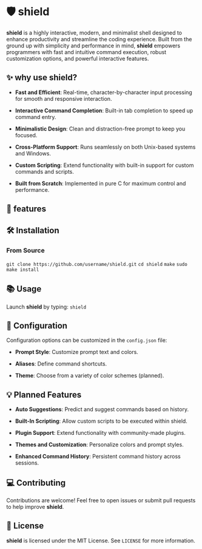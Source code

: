 # 🛡️ shield
**shield** is a highly interactive, modern, and minimalist shell designed to enhance productivity and streamline the coding experience. Built from the ground up with simplicity and performance in mind, **shield** empowers programmers with fast and intuitive command execution, robust customization options, and powerful interactive features.

## ✨ why use shield?
-   **Fast and Efficient**: Real-time, character-by-character input processing for smooth and responsive interaction.
    
-   **Interactive Command Completion**: Built-in tab completion to speed up command entry.
    
-   **Minimalistic Design**: Clean and distraction-free prompt to keep you focused.
    
-   **Cross-Platform Support**: Runs seamlessly on both Unix-based systems and Windows.
    
-   **Custom Scripting**: Extend functionality with built-in support for custom commands and scripts.
    
-   **Built from Scratch**: Implemented in pure C for maximum control and performance.

## 🚀 features

## 🛠️ Installation

### From Source
`git clone https://github.com/username/shield.git`
`cd shield`
`make`
`sudo make install`
## 📚 **Usage**
Launch **shield** by typing:
`shield`

## 🔧 Configuration

Configuration options can be customized in the `config.json` file:

-   **Prompt Style**: Customize prompt text and colors.
    
-   **Aliases**: Define command shortcuts.
    
-   **Theme**: Choose from a variety of color schemes (planned).
## 💡 Planned Features

-   **Auto Suggestions**: Predict and suggest commands based on history.
    
-   **Built-In Scripting**: Allow custom scripts to be executed within shield.
    
-   **Plugin Support**: Extend functionality with community-made plugins.
    
-   **Themes and Customization**: Personalize colors and prompt styles.
    
-   **Enhanced Command History**: Persistent command history across sessions.
    

## 💻 **Contributing**

Contributions are welcome! Feel free to open issues or submit pull requests to help improve **shield**.

## 📝 **License**

**shield** is licensed under the MIT License. See `LICENSE` for more information.
